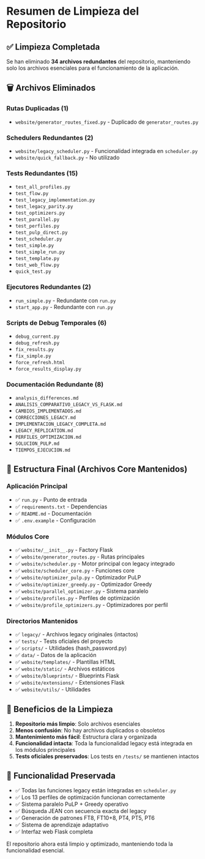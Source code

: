 # Resumen de Limpieza del Repositorio

## ✅ Limpieza Completada

Se han eliminado **34 archivos redundantes** del repositorio, manteniendo solo los archivos esenciales para el funcionamiento de la aplicación.

## 🗑️ Archivos Eliminados

### Rutas Duplicadas (1)
- `website/generator_routes_fixed.py` - Duplicado de `generator_routes.py`

### Schedulers Redundantes (2)
- `website/legacy_scheduler.py` - Funcionalidad integrada en `scheduler.py`
- `website/quick_fallback.py` - No utilizado

### Tests Redundantes (15)
- `test_all_profiles.py`
- `test_flow.py`
- `test_legacy_implementation.py`
- `test_legacy_parity.py`
- `test_optimizers.py`
- `test_parallel.py`
- `test_perfiles.py`
- `test_pulp_direct.py`
- `test_scheduler.py`
- `test_simple.py`
- `test_simple_run.py`
- `test_template.py`
- `test_web_flow.py`
- `quick_test.py`

### Ejecutores Redundantes (2)
- `run_simple.py` - Redundante con `run.py`
- `start_app.py` - Redundante con `run.py`

### Scripts de Debug Temporales (6)
- `debug_current.py`
- `debug_refresh.py`
- `fix_results.py`
- `fix_simple.py`
- `force_refresh.html`
- `force_results_display.py`

### Documentación Redundante (8)
- `analysis_differences.md`
- `ANALISIS_COMPARATIVO_LEGACY_VS_FLASK.md`
- `CAMBIOS_IMPLEMENTADOS.md`
- `CORRECCIONES_LEGACY.md`
- `IMPLEMENTACION_LEGACY_COMPLETA.md`
- `LEGACY_REPLICATION.md`
- `PERFILES_OPTIMIZACION.md`
- `SOLUCION_PULP.md`
- `TIEMPOS_EJECUCION.md`

## 📁 Estructura Final (Archivos Core Mantenidos)

### Aplicación Principal
- ✅ `run.py` - Punto de entrada
- ✅ `requirements.txt` - Dependencias
- ✅ `README.md` - Documentación
- ✅ `.env.example` - Configuración

### Módulos Core
- ✅ `website/__init__.py` - Factory Flask
- ✅ `website/generator_routes.py` - Rutas principales
- ✅ `website/scheduler.py` - Motor principal con legacy integrado
- ✅ `website/scheduler_core.py` - Funciones core
- ✅ `website/optimizer_pulp.py` - Optimizador PuLP
- ✅ `website/optimizer_greedy.py` - Optimizador Greedy
- ✅ `website/parallel_optimizer.py` - Sistema paralelo
- ✅ `website/profiles.py` - Perfiles de optimización
- ✅ `website/profile_optimizers.py` - Optimizadores por perfil

### Directorios Mantenidos
- ✅ `legacy/` - Archivos legacy originales (intactos)
- ✅ `tests/` - Tests oficiales del proyecto
- ✅ `scripts/` - Utilidades (hash_password.py)
- ✅ `data/` - Datos de la aplicación
- ✅ `website/templates/` - Plantillas HTML
- ✅ `website/static/` - Archivos estáticos
- ✅ `website/blueprints/` - Blueprints Flask
- ✅ `website/extensions/` - Extensiones Flask
- ✅ `website/utils/` - Utilidades

## 🎯 Beneficios de la Limpieza

1. **Repositorio más limpio**: Solo archivos esenciales
2. **Menos confusión**: No hay archivos duplicados o obsoletos
3. **Mantenimiento más fácil**: Estructura clara y organizada
4. **Funcionalidad intacta**: Toda la funcionalidad legacy está integrada en los módulos principales
5. **Tests oficiales preservados**: Los tests en `/tests/` se mantienen intactos

## 🔧 Funcionalidad Preservada

- ✅ Todas las funciones legacy están integradas en `scheduler.py`
- ✅ Los 13 perfiles de optimización funcionan correctamente
- ✅ Sistema paralelo PuLP + Greedy operativo
- ✅ Búsqueda JEAN con secuencia exacta del legacy
- ✅ Generación de patrones FT8, FT10+8, PT4, PT5, PT6
- ✅ Sistema de aprendizaje adaptativo
- ✅ Interfaz web Flask completa

El repositorio ahora está limpio y optimizado, manteniendo toda la funcionalidad esencial.